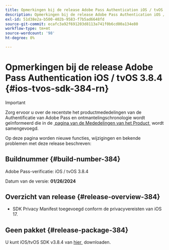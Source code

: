 ```yaml
---
title: Opmerkingen bij de release Adobe Pass Authentication iOS / tvOS 3.8.4
description: Opmerkingen bij de release Adobe Pass Authentication iOS / tvOS 3.8.4
exl-id: 51d38e2a-b500-402b-9583-f7b5ad6648fd
source-git-commit: ecafc3a92f691203d8113a741f0b6cd00a134e80
workflow-type: tm+mt
source-wordcount: '98'
ht-degree: 0%

---
```


# Opmerkingen bij de release Adobe Pass Authentication iOS / tvOS 3.8.4 {#ios-tvos-sdk-384-rn}

>[!IMPORTANT]
>
> Zorg ervoor u over de recentste het productmededelingen van de Authentificatie van Adobe Pass en ontmantelingschronologie wordt geïnformeerd die in de [&#x200B; pagina van de Mededelingen van het Product &#x200B;](/help/authentication/product-announcements.md) wordt samengevoegd.

Op deze pagina worden nieuwe functies, wijzigingen en bekende problemen met deze release beschreven:

## Buildnummer {#build-number-384}

Adobe Pass-verificatie: iOS / tvOS 3.8.4

Datum van de versie: **01/26/2024**

## Overzicht van release {#release-overview-384}

* SDK Privacy Manifest toegevoegd conform de privacyvereisten van iOS 17.

## Geen pakket {#release-package-384}

U kunt iOS/tvOS SDK v3.8.4 van [&#x200B; hier &#x200B;](https://tve.zendesk.com/hc/en-us/articles/204963209-iOS-tvOS-Native-AccessEnabler-Library) downloaden.
